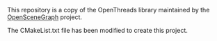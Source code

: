 This repository is a copy of the OpenThreads library maintained by the
[OpenSceneGraph](https://github.com/openscenegraph/OpenSceneGraph) project.

The CMakeList.txt file has been modified to create this project.
